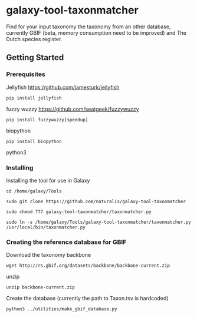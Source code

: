 # galaxy-tool-taxonmatcher
Find for your input taxonomy the taxonomy from an other database, currently GBIF (beta, memory consumption need to be improved) and The Dutch species register.
## Getting Started
### Prerequisites
Jellyfish https://github.com/jamesturk/jellyfish<br />
```
pip install jellyfish
```
fuzzy wuzzy https://github.com/seatgeek/fuzzywuzzy<br />
```
pip install fuzzywuzzy[speedup]
```
biopython
```
pip install biopython
```
python3
### Installing
Installing the tool for use in Galaxy
```
cd /home/galaxy/Tools
```
```
sudo git clone https://github.com/naturalis/galaxy-tool-taxonmatcher
```
```
sudo chmod 777 galaxy-tool-taxonmatcher/taxonmatcher.py
```
```
sudo ln -s /home/galaxy/Tools/galaxy-tool-taxonmatcher/taxonmatcher.py /usr/local/bin/taxonmatcher.py
```
### Creating the reference database for GBIF
Download the taxonomy backbone
```
wget http://rs.gbif.org/datasets/backbone/backbone-current.zip
```
unzip
```
unzip backbone-current.zip
```
Create the database (currently the path to Taxon.tsv is hardcoded)
```
python3 ../utilities/make_gbif_database.py
```
